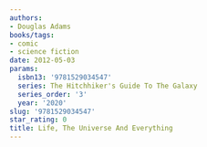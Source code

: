 ```yaml
---
authors:
- Douglas Adams
books/tags:
- comic
- science fiction
date: 2012-05-03
params:
  isbn13: '9781529034547'
  series: The Hitchhiker's Guide To The Galaxy
  series_order: '3'
  year: '2020'
slug: '9781529034547'
star_rating: 0
title: Life, The Universe And Everything
---
```


<!--more-->